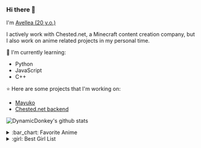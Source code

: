 ### Hi there 👋

I'm [Avellea (20 y.o.)](https://dynamicdonkey.github.io/)

I actively work with Chested.net, a Minecraft content creation company, but I also work on anime related projects in my personal time.

:page_with_curl: I'm currently learning:
- Python
- JavaScript
- C++

:star: Here are some projects that I'm working on:
- [Mayuko](https://github.com/DynamicDonkey/Mayuko)
- [Chested.net backend](https://chested.net/)

![DynamicDonkey's github stats](https://bad-apple-github-readme.vercel.app/api?show_bg=1&username=DynamicDonkey)


<details>
<summary>:bar_chart: Favorite Anime</summary>
  
[K-ON!](https://anilist.co/anime/5680/KON/)

[KONOSUBA](https://anilist.co/anime/21202/KONOSUBA-Gods-blessing-on-this-wonderful-world/)

[Toradora!](https://anilist.co/anime/4224/Toradora/)

[Miss Kobayashi's Dragon Maid](https://anilist.co/anime/21776/Miss-Kobayashis-Dragon-Maid/)



</details>

<details>
<summary>:girl: Best Girl List</summary>
  
[Taiga Aisaka](https://anilist.co/character/12064/Taiga-Aisaka)

[Shinobu Oshino](https://anilist.co/character/23602/Shinobu-Oshino)

[Marisa Kirisame](https://anilist.co/character/5458/Marisa-Kirisame)

</details>


